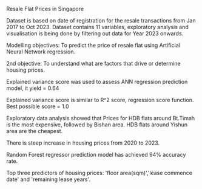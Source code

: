 Resale Flat Prices in Singapore

Dataset is based on date of registration for the resale transactions from Jan 2017 to Oct 2023. Dataset contains 11 variables, exploratory analysis and visualisation is being done by filtering out data for Year 2023 onwards.

Modelling objectives: To predict the price of resale flat using Artificial Neural Network regression.

2nd objective: To understand what are factors that drive or determine housing prices.

Explained variance score was used to assess ANN regression prediction model, it yield = 0.64

Explained variance score is similar to R^2 score, regression score function. Best possible score = 1.0

Exploratory data analysis showed that Prices for HDB flats around Bt.Timah is the most expensive, followed by Bishan area.
HDB flats around Yishun area are the cheapest.

There is steep increase in housing prices from 2020 to 2023.

Random Forest regressor prediction model has achieved 94% accuracy rate.

Top three predictors of housing prices: 'floor area(sqm)','lease commence date' and 'remaining lease years'.

